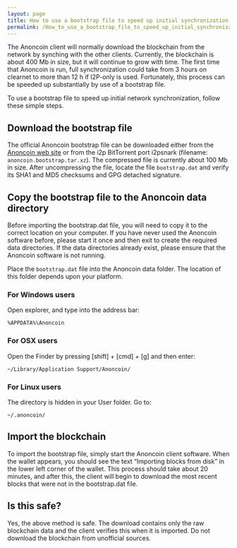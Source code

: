 ```yaml
---
layout: page
title: How to use a bootstrap file to speed up initial synchronization
permalink: /How_to_use_a_bootstrap_file_to_speed_up_initial_synchronization/
---
```


The Anoncoin client will normally download the blockchain from the network by synching with the other clients. Currently, the blockchain is about 400 Mb in size, but it will continue to grow with time. The first time that Anoncoin is run, full synchronization could take from 3 hours on clearnet to more than 12 h if I2P-only is used. Fortunately, this process can be speeded up substantially by use of a bootstrap file.

To use a bootstrap file to speed up initial network synchronization, follow these simple steps.

Download the bootstrap file
---------------------------

The official Anoncoin bootstrap file can be downloaded either from the [Anoncoin web site](https://anoncoin.net/downloads/bootstrap/) or from the i2p BitTorrent port i2psnark (filename: `anoncoin.bootstrap.tar.xz`). The compressed file is currently about 100 Mb in size. After uncompressing the file, locate the file `bootstrap.dat` and verify its SHA1 and MD5 checksums and GPG detached signature.

Copy the bootstrap file to the Anoncoin data directory
------------------------------------------------------

Before importing the bootstrap.dat file, you will need to copy it to the correct location on your computer. If you have never used the Anoncoin software before, please start it once and then exit to create the required data directories. If the data directories already exist, please ensure that the Anoncoin software is not running.

Place the `bootstrap.dat` file into the Anoncoin data folder. The location of this folder depends upon your platform.

### For Windows users

Open explorer, and type into the address bar:

`%APPDATA%\Anoncoin`

### For OSX users

Open the Finder by pressing \[shift\] + \[cmd\] + \[g\] and then enter:

`~/Library/Application Support/Anoncoin/`

### For Linux users

The directory is hidden in your User folder. Go to:

`~/.anoncoin/`

Import the blockchain
---------------------

To import the bootstrap file, simply start the Anoncoin client software. When the wallet appears, you should see the text “Importing blocks from disk” in the lower left corner of the wallet. This process should take about 20 minutes, and after this, the client will begin to download the most recent blocks that were not in the bootstrap.dat file.

Is this safe?
-------------

Yes, the above method is safe. The download contains only the raw blockchain data and the client verifies this when it is imported. Do not download the blockchain from unofficial sources.
